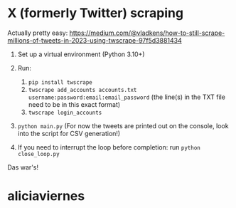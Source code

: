 # X (formerly Twitter) scraping
Actually pretty easy:
https://medium.com/@vladkens/how-to-still-scrape-millions-of-tweets-in-2023-using-twscrape-97f5d3881434

1. Set up a virtual environment (Python 3.10+)

2. Run:
    1. ```pip install twscrape```
    2. ```twscrape add_accounts accounts.txt username:password:email:email_password``` (the line(s) in the TXT file need to be in this exact format)
    3. ```twscrape login_accounts```

3. ```python main.py``` 
(For now the tweets are printed out on the console, look into the script for CSV generation!)

4. If you need to interrupt the loop before completion: run ```python close_loop.py```

Das war's!
# aliciaviernes
